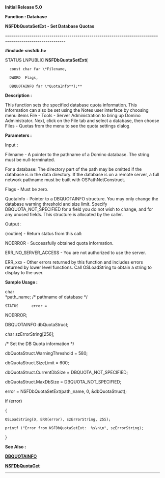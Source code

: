 




<!--
 /\* Font Definitions \*/
 @font-face
 {font-family:Courier;
 panose-1:2 7 4 9 2 2 5 2 4 4;}
@font-face
 {font-family:Helv;
 panose-1:2 11 6 4 2 2 2 3 2 4;}
@font-face
 {font-family:"Cambria Math";
 panose-1:2 4 5 3 5 4 6 3 2 4;}
 /\* Style Definitions \*/
 p.MsoNormal, li.MsoNormal, div.MsoNormal
 {margin-top:0cm;
 margin-right:0cm;
 margin-bottom:8.0pt;
 margin-left:0cm;
 line-height:107%;
 font-size:11.0pt;
 font-family:"Calibri",sans-serif;}
.MsoChpDefault
 {font-size:11.0pt;}
.MsoPapDefault
 {margin-bottom:8.0pt;
 line-height:107%;}
 /\* Page Definitions \*/
 @page WordSection1
 {size:612.0pt 792.0pt;
 margin:72.0pt 72.0pt 72.0pt 72.0pt;}
div.WordSection1
 {page:WordSection1;}
-->




**Initial Release 5.0**



**Function : Database**



**NSFDbQuotaSetExt** **- Set
Database Quotas**


**----------------------------------------------------------------------------------------------------------**



**#include <nsfdb.h>**



STATUS
LNPUBLIC **NSFDbQuotaSetExt(**  

      const char far \*Filename,  

      DWORD  Flags,  

      DBQUOTAINFO far \*QuotaInfo**);**



**Description :**



This function
sets the specified database quota information.  This information can also be
set using the Notes user interface by choosing menu items File - Tools - Server
Administration to bring up Domino Administrator.  Next, click on the File tab
and select a database, then choose Files - Quotas from the menu to see the
quota settings dialog.


 


**Parameters :**



Input :  

Filename  -  A pointer to the pathname of a Domino database. The string must be
null-terminated.  

  

For a database: The directory part of the path may be omitted if the database
is in the data directory.  If the database is on a remote server, a full
network pathname must be built with OSPathNetConstruct.  

  

Flags  -  Must be zero.  

  

QuotaInfo  -  Pointer to a DBQUOTAINFO structure.  You may only change the
database warning threshold and size limit.  Specify DBQUOTA\_NOT\_SPECIFIED for a
field you do not wish to change, and for any unused fields.  This structure is
allocated by the caller.  

  




Output :  

(routine)  -  Return status from this call:   

  

NOERROR - Successfully obtained quota information.  

  

ERR\_NO\_SERVER\_ACCESS - You are not authorized to use the server.  

  

ERR\_xxx - Other errors returned by this function and includes errors returned
by lower level functions. Call OSLoadString to obtain a string to display to
the user.  

  

  




 **Sample Usage :**


char       
\*path\_name;          /\* pathname of database \*/


    STATUS      error =
NOERROR;  

DBQUOTAINFO  dbQuotaStruct;  

char szErrorString[256];  

  

/\* Set the DB Quota information \*/  

dbQuotaStruct.WarningThreshold = 580;  

dbQuotaStruct.SizeLimit = 600;  

dbQuotaStruct.CurrentDbSize = DBQUOTA\_NOT\_SPECIFIED;  

dbQuotaStruct.MaxDbSize = DBQUOTA\_NOT\_SPECIFIED;  

  

error = NSFDbQuotaSetExt(path\_name, 0, &dbQuotaStruct);  

if (error)  

{  

    OSLoadString(0, ERR(error), szErrorString, 255);  

    printf ("Error from NSFDbQuotaSetExt:  %s\n\n", szErrorString);  

}


 **See Also :**


**[DBQUOTAINFO](DBQUOTAINFO.md)**


**[NSFDbQuotaGet](NSFDbQuotaGet.md)**



----------------------------------------------------------------------------------------------------------


 





